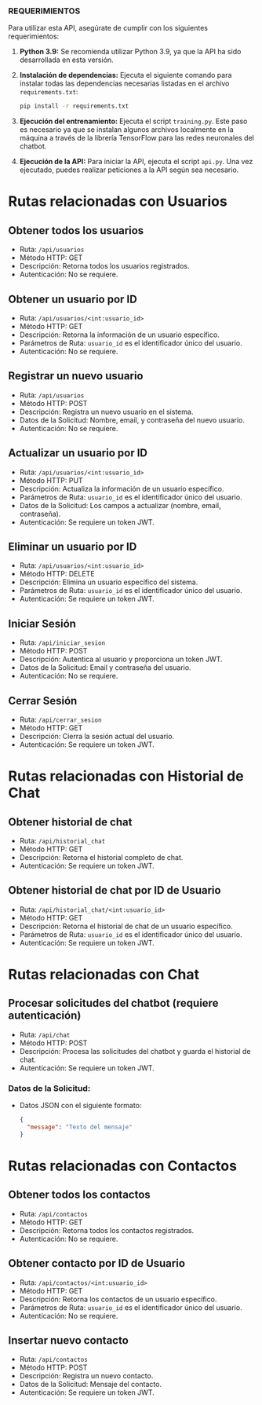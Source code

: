 ### REQUERIMIENTOS

Para utilizar esta API, asegúrate de cumplir con los siguientes requerimientos:

1. **Python 3.9:** Se recomienda utilizar Python 3.9, ya que la API ha sido desarrollada en esta versión.

2. **Instalación de dependencias:** Ejecuta el siguiente comando para instalar todas las dependencias necesarias listadas en el archivo `requirements.txt`:

    ```bash
    pip install -r requirements.txt
    ```

3. **Ejecución del entrenamiento:** Ejecuta el script `training.py`. Este paso es necesario ya que se instalan algunos archivos localmente en la máquina a través de la librería TensorFlow para las redes neuronales del chatbot.

4. **Ejecución de la API:** Para iniciar la API, ejecuta el script `api.py`. Una vez ejecutado, puedes realizar peticiones a la API según sea necesario.

# Rutas relacionadas con Usuarios

## Obtener todos los usuarios
- Ruta: `/api/usuarios`
- Método HTTP: GET
- Descripción: Retorna todos los usuarios registrados.
- Autenticación: No se requiere.

## Obtener un usuario por ID
- Ruta: `/api/usuarios/<int:usuario_id>`
- Método HTTP: GET
- Descripción: Retorna la información de un usuario específico.
- Parámetros de Ruta: `usuario_id` es el identificador único del usuario.
- Autenticación: No se requiere.

## Registrar un nuevo usuario
- Ruta: `/api/usuarios`
- Método HTTP: POST
- Descripción: Registra un nuevo usuario en el sistema.
- Datos de la Solicitud: Nombre, email, y contraseña del nuevo usuario.
- Autenticación: No se requiere.

## Actualizar un usuario por ID
- Ruta: `/api/usuarios/<int:usuario_id>`
- Método HTTP: PUT
- Descripción: Actualiza la información de un usuario específico.
- Parámetros de Ruta: `usuario_id` es el identificador único del usuario.
- Datos de la Solicitud: Los campos a actualizar (nombre, email, contraseña).
- Autenticación: Se requiere un token JWT.

## Eliminar un usuario por ID
- Ruta: `/api/usuarios/<int:usuario_id>`
- Método HTTP: DELETE
- Descripción: Elimina un usuario específico del sistema.
- Parámetros de Ruta: `usuario_id` es el identificador único del usuario.
- Autenticación: Se requiere un token JWT.

## Iniciar Sesión
- Ruta: `/api/iniciar_sesion`
- Método HTTP: POST
- Descripción: Autentica al usuario y proporciona un token JWT.
- Datos de la Solicitud: Email y contraseña del usuario.
- Autenticación: No se requiere.

## Cerrar Sesión
- Ruta: `/api/cerrar_sesion`
- Método HTTP: GET
- Descripción: Cierra la sesión actual del usuario.
- Autenticación: Se requiere un token JWT.

# Rutas relacionadas con Historial de Chat

## Obtener historial de chat
- Ruta: `/api/historial_chat`
- Método HTTP: GET
- Descripción: Retorna el historial completo de chat.
- Autenticación: Se requiere un token JWT.

## Obtener historial de chat por ID de Usuario
- Ruta: `/api/historial_chat/<int:usuario_id>`
- Método HTTP: GET
- Descripción: Retorna el historial de chat de un usuario específico.
- Parámetros de Ruta: `usuario_id` es el identificador único del usuario.
- Autenticación: Se requiere un token JWT.

# Rutas relacionadas con Chat

## Procesar solicitudes del chatbot (requiere autenticación)
- Ruta: `/api/chat`
- Método HTTP: POST
- Descripción: Procesa las solicitudes del chatbot y guarda el historial de chat.
- Autenticación: Se requiere un token JWT.

### Datos de la Solicitud:
- Datos JSON con el siguiente formato:
  ```json
  {
    "message": "Texto del mensaje"
  }

# Rutas relacionadas con Contactos

## Obtener todos los contactos
- Ruta: `/api/contactos`
- Método HTTP: GET
- Descripción: Retorna todos los contactos registrados.
- Autenticación: No se requiere.

## Obtener contacto por ID de Usuario
- Ruta: `/api/contactos/<int:usuario_id>`
- Método HTTP: GET
- Descripción: Retorna los contactos de un usuario específico.
- Parámetros de Ruta: `usuario_id` es el identificador único del usuario.
- Autenticación: No se requiere.

## Insertar nuevo contacto
- Ruta: `/api/contactos`
- Método HTTP: POST
- Descripción: Registra un nuevo contacto.
- Datos de la Solicitud: Mensaje del contacto.
- Autenticación: Se requiere un token JWT.
